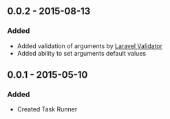## 0.0.2 - 2015-08-13

### Added
- Added validation of arguments by [Laravel Validator](https://github.com/illuminate/validation)
- Added ability to set arguments default values

## 0.0.1 - 2015-05-10

### Added
- Created Task Runner


